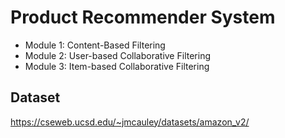# Product Recommender System
- Module 1: Content-Based Filtering
- Module 2: User-based Collaborative Filtering
- Module 3: Item-based Collaborative Filtering

## Dataset
https://cseweb.ucsd.edu/~jmcauley/datasets/amazon_v2/ 